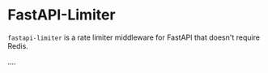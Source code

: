 # FastAPI-Limiter

`fastapi-limiter` is a rate limiter middleware for FastAPI that doesn't require Redis.

....
